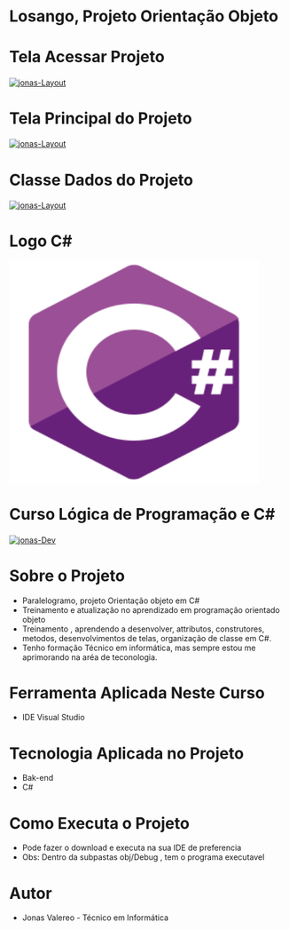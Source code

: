 # Losango, Projeto Orientação Objeto

# Tela Acessar Projeto

<a href="#">
<img align="center"  alt="jonas-Layout" height ="500" width ="400" src ="https://user-images.githubusercontent.com/25933386/211174764-f18af51f-e042-4681-9196-64a7e52271a0.JPG"></img>
</a>



# Tela Principal do Projeto

<a href="#">
<img align="center"  alt="jonas-Layout" height ="500" width ="400" src ="https://user-images.githubusercontent.com/25933386/211174776-d38b9eac-d4f6-4a61-81b3-5291c72435c2.JPG"></img>
</a>

# Classe Dados do Projeto

<a href="#">
<img align="center"  alt="jonas-Layout" height ="400" width ="400" src ="https://user-images.githubusercontent.com/25933386/211174819-584e491f-82a2-43c3-bf70-6b01cd42a2f5.JPG"></img>
</a>

# Logo C#

<a href="#">
<img align="center"  alt="jonas-C#" height ="400" width ="450" src ="https://raw.githubusercontent.com/devicons/devicon/master/icons/csharp/csharp-original.svg" style="max-width: 100%;"></img>
</a>

# Curso Lógica de Programação e C#

<a href="#">
<img align="center"  alt="jonas-Dev" height ="70" width ="160" src ="https://user-images.githubusercontent.com/25933386/116831049-87107400-ab83-11eb-947b-0a94a3e89f04.png" style="max-width: 100%;"></img>
</a>

# Sobre o Projeto

- Paralelogramo, projeto Orientação objeto em C#
- Treinamento e atualização no aprendizado em programação orientado objeto
- Treinamento , aprendendo a desenvolver, attributos, construtores, metodos, desenvolvimentos de telas, organização de classe em C#.
- Tenho formação Técnico em informática, mas sempre estou me aprimorando na aréa de teconologia.

# Ferramenta Aplicada Neste Curso

- IDE Visual Studio

# Tecnologia Aplicada no Projeto

- Bak-end
- C#

# Como Executa o Projeto

- Pode fazer o download e executa na sua IDE de preferencia
- Obs: Dentro da subpastas obj/Debug , tem o programa executavel

# Autor

- Jonas Valereo - Técnico em Informática 

